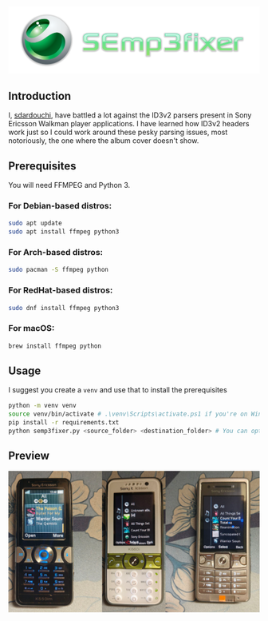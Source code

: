 ![SEMP3Fixer Logo](assets/semp3fixer_logo.png)

## Introduction 
I, [sdardouchi](https://github.com/sdardouchi), have battled a lot against the ID3v2 parsers present in Sony Ericsson Walkman player applications.
I have learned how ID3v2 headers work just so I could work around these pesky parsing issues, most notoriously, the one where the album cover doesn't show.

## Prerequisites
You will need FFMPEG and Python 3.

### For Debian-based distros:
```sh
sudo apt update
sudo apt install ffmpeg python3
```

### For Arch-based distros:
```sh
sudo pacman -S ffmpeg python
```

### For RedHat-based distros:
```sh
sudo dnf install ffmpeg python3
```

### For macOS:
```sh
brew install ffmpeg python
```

## Usage
I suggest you create a `venv` and use that to install the prerequisites
```bash
python -m venv venv
source venv/bin/activate # .\venv\Scripts\activate.ps1 if you're on Windows
pip install -r requirements.txt
python semp3fixer.py <source_folder> <destination_folder> # You can optionally specify the FFMPEG path in case it's not in $PATH 
```

## Preview
![Phones with correct album cover display](assets/phones_audioplayer.png)